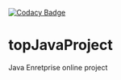 [![Codacy Badge](https://api.codacy.com/project/badge/Grade/fe16d773fe09440d8886fe3c810bd2b4)](https://www.codacy.com/manual/AsyaCemeniel/topJavaProject?utm_source=github.com&amp;utm_medium=referral&amp;utm_content=AsyaCemeniel/topJavaProject&amp;utm_campaign=Badge_Grade)

# topJavaProject
Java Enretprise online project
